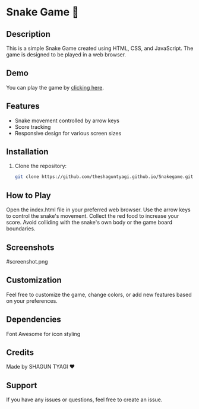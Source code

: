 # Snake Game 🐍

## Description

This is a simple Snake Game created using HTML, CSS, and JavaScript. The game is designed to be played in a web browser.

## Demo

You can play the game by [clicking here](theshaguntyagi.github.io/Snakegame).

## Features

- Snake movement controlled by arrow keys
- Score tracking
- Responsive design for various screen sizes

## Installation

1. Clone the repository:

   ```bash
   git clone https://github.com/theshaguntyagi.github.io/Snakegame.git

## How to Play

Open the index.html file in your preferred web browser.
Use the arrow keys to control the snake's movement.
Collect the red food to increase your score.
Avoid colliding with the snake's own body or the game board boundaries.


## Screenshots

#screenshot.png

## Customization

Feel free to customize the game, change colors, or add new features based on your preferences.

## Dependencies

Font Awesome for icon styling

## Credits

Made by SHAGUN TYAGI ❤️

## Support

If you have any issues or questions, feel free to create an issue.
